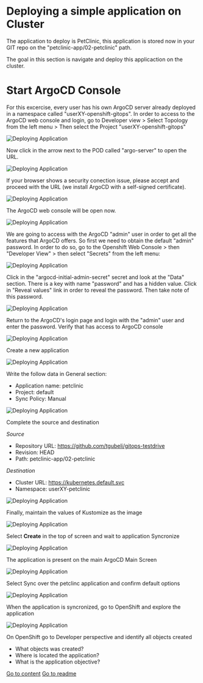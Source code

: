 # Deploying a simple application on Cluster

The application to deploy is PetClinic, this application is stored now in your GIT repo on the "petclinic-app/02-petclinic" path.

The goal in this section is navigate and deploy this applicaction on the cluster.

# Start ArgoCD Console

For this excercise, every user has his own ArgoCD server already deployed in a namespace called "userXY-openshift-gitops". In order to access to the ArgoCD web console and login, go to Developer view > Select Topology from the left menu > Then select the Project "userXY-openshift-gitops"

![Deploying Application](../img/installingC66.png "Deploying Application")

Now click in the arrow next to the POD called "argo-server" to open the URL.

![Deploying Application](../img/installingC67.png "Deploying Application")

If your browser shows a security conection issue, please accept and proceed with the URL (we install ArgoCD with a self-signed certificate).

![Deploying Application](../img/installingC68.png "Deploying Application")


The ArgoCD web console will be open now. 

![Deploying Application](../img/installingC77.png "Deploying Application")


We are going to access with the ArgoCD "admin" user in order to get all the features that ArgoCD offers. So first we need to obtain the default "admin" password. In order to do so, go to the Openshift Web Console > then "Developer View" > then select "Secrets" from the left menu:

![Deploying Application](../img/installingC78.png "Deploying Application")

Click in the "argocd-initial-admin-secret" secret and look at the "Data" section. There is a key with name "password" and has a hidden value. Click in "Reveal values" link in order to reveal the password. Then take note of this password.

![Deploying Application](../img/installingC79.png "Deploying Application")


Return to the ArgoCD's login page and login with the "admin" user and enter the password. Verify that has access to ArgoCD console

![Deploying Application](../img/installingD3.png "Deploying Application")

Create a new application

![Deploying Application](../img/deployappsA1.png "Deploying Application")

Write the follow data in General section:

* Application name: petclinic
* Project: default
* Sync Policy: Manual

![Deploying Application](../img/deployappsA2.png "Deploying Application")

Complete the source and destination

*Source*

* Repository URL: https://github.com/tgubeli/gitops-testdrive
* Revision: HEAD
* Path: petclinic-app/02-petclinic

*Destination*

* Cluster URL: https://kubernetes.default.svc
* Namespace: userXY-petclinic

![Deploying Application](../img/deployappsA33.png "Deploying Application")

Finally, maintain the values of Kustomize as the image

![Deploying Application](../img/deployappsA4.png "Deploying Application")


Select **Create** in the top of screen and wait to application Syncronize

![Deploying Application](../img/deployappsA4.png "Deploying Application")

The application is present on the main ArgoCD Main Screen

![Deploying Application](../img/deployappsA5.png "Deploying Application")

Select Sync over the petclinc application and confirm default options

![Deploying Application](../img/deployappsA7.png "Deploying Application")

When the application is syncronized, go to OpenShift and explore the application

![Deploying Application](../img/deployappsA8.png "Deploying Application")

On OpenShift go to Developer perspective and identify all objects created

* What objects was created?
* Where is located the application?
* What is the application objective?

[Go to content](content.md)
[Go to readme](../README.md)
